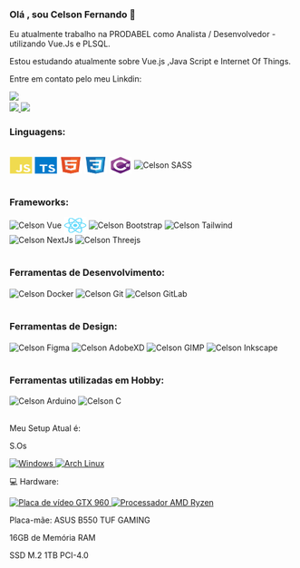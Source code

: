 ### Olá , sou Celson Fernando 👋

Eu atualmente trabalho na PRODABEL como Analista / Desenvolvedor - utilizando Vue.Js e PLSQL.

Estou estudando atualmente sobre Vue.js ,Java Script e Internet Of Things.

<div>
  <p>Entre em contato pelo meu Linkdin: </p>
  <a href="https://www.linkedin.com/in/celson-fernando-2622215b/" target="_blank"><img src="https://img.shields.io/badge/-LinkedIn-%230077B5?style=for-the-badge&logo=linkedin&logoColor=white" target="_blank"></a> 
</div>

<!--
**CelsonF/CelsonF** is a ✨ _special_ ✨ repository because its `README.md` (this file) appears on your GitHub profile.

Here are some ideas to get you started:

- 🔭 I’m currently working on ...
- 🌱 I’m currently learning ...
- 👯 I’m looking to collaborate on ...
- 🤔 I’m looking for help with ...
- 💬 Ask me about ...
- 📫 How to reach me: ...
- 😄 Pronouns: ...
- ⚡ Fun fact: ...
-->

<div>
  <a href="https://github.com/CelsonF"> 
   <img height="180em" src="https://github-readme-stats.vercel.app/api?username=CelsonF&show_icons=true&theme=gotham"/>
   <img height="180em" src="https://github-readme-stats.vercel.app/api/top-langs/?username=CelsonF&hide=php&langs_count=8&layout=compact&theme=gotham"/>
  </a>
</div>

### Linguagens:
<div style="display: inline_block"><br>
  <img align="center" alt="Celson-Js" height="30" width="40" src="https://raw.githubusercontent.com/devicons/devicon/master/icons/javascript/javascript-plain.svg">
  <img align="center" alt="Celson-Ts" height="30" width="40" src="https://raw.githubusercontent.com/devicons/devicon/master/icons/typescript/typescript-plain.svg">
  <img align="center" alt="Celson-HTML" height="30" width="40" src="https://raw.githubusercontent.com/devicons/devicon/master/icons/html5/html5-original.svg">
  <img align="center" alt="Celson-CSS" height="30" width="40" src="https://raw.githubusercontent.com/devicons/devicon/master/icons/css3/css3-original.svg">
  <img align="center" alt="Celson-Csharp" height="30" width="40" src="https://raw.githubusercontent.com/devicons/devicon/master/icons/csharp/csharp-original.svg">
  <img align="center" alt="Celson SASS" height="30" width="40"  src="https://cdn.jsdelivr.net/gh/devicons/devicon/icons/sass/sass-original.svg" />
</div>

</br>

### Frameworks:
<div style="display: inline_block">
   <img align="center" alt="Celson Vue"  height="30" width="40" src="https://cdn.jsdelivr.net/gh/devicons/devicon/icons/vuejs/vuejs-original-wordmark.svg" />
   <img align="center" alt="Celson React" height="30" width="40" src="https://raw.githubusercontent.com/devicons/devicon/master/icons/react/react-original.svg">
   <img align="center" alt="Celson Bootstrap" height="30" width="40" src="https://cdn.jsdelivr.net/gh/devicons/devicon/icons/bootstrap/bootstrap-original.svg" />
   <img align="center" alt="Celson Tailwind" height="30" width="40" src="https://cdn.jsdelivr.net/gh/devicons/devicon/icons/tailwindcss/tailwindcss-plain.svg" />
   <img align="center" alt="Celson NextJs" height="30" width="40" src="https://cdn.jsdelivr.net/gh/devicons/devicon/icons/nextjs/nextjs-original.svg" />
   <img align="center" alt="Celson Threejs" height="30" width="40" src="https://cdn.jsdelivr.net/gh/devicons/devicon/icons/threejs/threejs-original.svg" />
</div>

</br>

### Ferramentas de Desenvolvimento:
<div style="display: inline_block">
   <img align="center" alt="Celson Docker"  height="30" width="40" src="https://cdn.jsdelivr.net/gh/devicons/devicon/icons/docker/docker-original-wordmark.svg" />
   <img align="center" alt="Celson Git" height="30" width="40"  src="https://cdn.jsdelivr.net/gh/devicons/devicon/icons/git/git-original.svg" />
   <img align="center" alt="Celson GitLab" height="30" width="40" src="https://cdn.jsdelivr.net/gh/devicons/devicon/icons/gitlab/gitlab-original-wordmark.svg" />
</div>

</br>

### Ferramentas de Design:
<div style="display: inline_block">
  <img align="center" alt="Celson Figma"  height="30" width="40"  src="https://cdn.jsdelivr.net/gh/devicons/devicon/icons/figma/figma-original.svg" />
  <img align="center" alt="Celson AdobeXD"  height="30" width="40"  src="https://cdn.jsdelivr.net/gh/devicons/devicon/icons/xd/xd-plain.svg" />
  <img align="center" alt="Celson GIMP"  height="30" width="40" src="https://cdn.jsdelivr.net/gh/devicons/devicon/icons/gimp/gimp-original-wordmark.svg" />
  <img align="center" alt="Celson Inkscape"  height="30" width="40" src="https://cdn.jsdelivr.net/gh/devicons/devicon/icons/inkscape/inkscape-original-wordmark.svg" />
</div>
 
</br>

### Ferramentas utilizadas em Hobby:
<div style="display: inline_block">
  <img align="center" alt="Celson Arduino" height="30" width="40" src="https://cdn.jsdelivr.net/gh/devicons/devicon/icons/arduino/arduino-original-wordmark.svg" />
  <img align="center" alt="Celson C" height="30" width="40" src="https://cdn.jsdelivr.net/gh/devicons/devicon/icons/c/c-original.svg" />
</div>

</br>

Meu Setup Atual é:

S.Os
<div>
 <a href="https://www.microsoft.com/pt-br/" target="_blank">
  <img alt="Windows" src="https://img.shields.io/badge/Windows-0078D6?style=for-the-badge&logo=windows&logoColor=white"> 
 </a>
  <a href="https://archlinux.org/" target="_blank">
  <img alt="Arch Linux" src="https://img.shields.io/badge/Arch_Linux-1793D1?style=for-the-badge&logo=arch-linux&logoColor=white"> 
 </a>
</div>


💻 Hardware:

<div>
 <a href="https://www.nvidia.com/Download/index.aspx" target="_blank">
  <img alt="Placa de vídeo GTX 960" src="https://img.shields.io/badge/NVIDIA-GTX960-76B900?style=for-the-badge&logo=nvidia&logoColor=white"> 
 </a>
 <a href="https://www.microsoft.com/pt-br/" target="_blank">
  <img alt="Processador AMD Ryzen" src="https://img.shields.io/badge/AMD-Ryzen_5_5600X-ED1C24?style=for-the-badge&logo=amd&logoColor=white"> 
 </a>
 <p>
  Placa-mãe: ASUS B550 TUF GAMING
 </p>
  <p>
   16GB de Memória RAM
  </p>
  <p>
  SSD M.2 1TB PCI-4.0
  </p>
</div>
